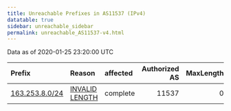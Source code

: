 ```yaml
---
title: Unreachable Prefixes in AS11537 (IPv4)
datatable: true
sidebar: unreachable_sidebar
permalink: unreachable_AS11537-v4.html
---
```


Data as of 2020-01-25 23:20:00 UTC


<div class="datatable-begin"></div>

| Prefix                                                 | Reason                                                                                                   | affected   |   Authorized AS |   MaxLength | Anchor                           |   unreachable /24s |
|:-------------------------------------------------------|:---------------------------------------------------------------------------------------------------------|:-----------|----------------:|------------:|:---------------------------------|-------------------:|
| [163.253.8.0/24](https://stat.ripe.net/163.253.8.0/24) | [INVALID LENGTH](https://rpki-validator.ripe.net/announcement-preview?asn=AS11537&prefix=163.253.8.0/24) | complete   |           11537 |           0 | [ARIN](unreachable_ARIN-v4.html) |                  1 |

<div class="datatable-end"></div>
